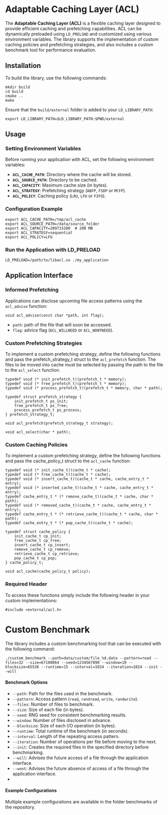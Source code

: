 
# Adaptable Caching Layer (ACL)

The **Adaptable Caching Layer (ACL)** is a flexible caching layer designed to provide efficient caching and prefetching capabilities. ACL can be dynamically preloaded using `LD_PRELOAD` and customized using various environment variables. The library supports the implementation of custom caching policies and prefetching strategies, and also includes a custom benchmark tool for performance evaluation.

## Installation

To build the library, use the following commands:

```
mkdir build
cd build
cmake ..
make
```

Ensure that the `build/external` folder is added to your `LD_LIBRARY_PATH`:

```
export LD_LIBRARY_PATH=$LD_LIBRARY_PATH:$PWD/external
```

## Usage

### Setting Environment Variables

Before running your application with ACL, set the following environment variables:

-   **`ACL_CACHE_PATH`**: Directory where the cache will be stored.
-   **`ACL_SOURCE_PATH`**: Directory to be cached.
-   **`ACL_CAPACITY`**: Maximum cache size (in bytes).
-   **`ACL_STRATEGY`**: Prefetching strategy (`ABFP`, `FSDP` or `MCFP`).
-   **`ACL_POLICY`**: Caching policy (`LRU`, `LFU` or `FIFO`).
    
### Configuration Example
```
export ACL_CACHE_PATH=/tmp/acl_cache
export ACL_SOURCE_PATH=/data/source_folder
export ACL_CAPACITY=209715200  # 200 MB
export ACL_STRATEGY=sequential
export ACL_POLICY=LFU
```

### Run the Application with LD_PRELOAD
```
LD_PRELOAD=/path/to/libacl.so ./my_application
```

## Application Interface

### Informed Prefetching
Applications can disclose upcoming file access patterns using the `acl_advise` function:

```
void acl_advise(const char *path, int flag);
```

- `path`: path of the file that will soon be accessed.
- `flag`: advice flag (`ACL_WILLNEED` or `ACL_WONTNEED`).

### Custom Prefetching Strategies
To implement a custom prefetching strategy, define the following functions and pass the prefetch_strategy_t struct to the `acl_prefetch` function. The files to be moved into cache must be selected by passing the path to the file to the `acl_select` function.

```
typedef void (* init_prefetch_t)(prefetch_t * memory);
typedef void (* free_prefetch_t)(prefetch_t * memory);
typedef void (* process_prefetch_t)(prefetch_t * memory, char * path);

typedef struct prefetch_strategy {
    init_prefetch_t ps_init;
    free_prefetch_t ps_free;
    process_prefetch_t ps_process;
} prefetch_strategy_t;

void acl_prefetch(prefetch_strategy_t strategy);

void acl_select(char * path);
```

### Custom Caching Policies
To implement a custom prefetching strategy, define the following functions and pass the cache_policy_t struct to the `acl_cache` function:

```
typedef void (* init_cache_t)(cache_t * cache);
typedef void (* free_cache_t)(cache_t * cache);
typedef void (* insert_cache_t)(cache_t * cache, cache_entry_t * entry);
typedef void (* inserted_cache_t)(cache_t * cache, cache_entry_t * entry);
typedef cache_entry_t * (* remove_cache_t)(cache_t * cache, char * path);
typedef void (* removed_cache_t)(cache_t * cache, cache_entry_t * entry);
typedef cache_entry_t * (* retrieve_cache_t)(cache_t * cache, char * path);
typedef cache_entry_t * (* pop_cache_t)(cache_t * cache);

typedef struct cache_policy {
    init_cache_t cp_init;
    free_cache_t cp_free;
    insert_cache_t cp_insert;
    remove_cache_t cp_remove;
    retrieve_cache_t cp_retrieve;
    pop_cache_t cp_pop;
} cache_policy_t;

void acl_cache(cache_policy_t policy);
```

### Required Header
To access these functions simply include the following header in your custom implementations:

```
#include <external/acl.h>
```

# Custom Benchmark
The library includes a custom benchmarking tool that can be executed with the following command:

```
./custom_benchmark --path=data/custom/file_%d.data --pattern=read --files=32 --size=67108864 --seed=1234567890 --window=10 --blocksize=65536 --runtime=15 --interval=1024 --iteration=1024 --init --will
```

#### Benchmark Options
- `--path`: Path for the files used in the benchmark.
- `--pattern`: Access pattern (`read`, `randread`, `write`, `randwrite`).
- `--files`: Number of files to benchmark.
- `--size`: Size of each file (in bytes).
- `--seed`: RNG seed for consistent benchmarking results.
- `--window`: Number of files disclosed in advance.
- `--blocksize`: Size of each I/O operation (in bytes).
- `--runtime`: Total runtime of the benchmark (in seconds).
- `--interval`: Length of the repeating access pattern.
- `--iteration`: Number of operations per file before moving to the next.
- `--init`: Creates the required files in the specified directory before benchmarking.
- `--will`: Advises the future access of a file through the application interface.
- `--wont`: Advises the future absence of access of a file through the application interface.
- 
#### Example Configurations
Multiple example configurations are available in the folder benchmarks of the repository.